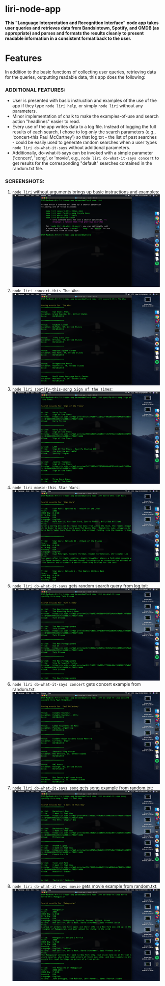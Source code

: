 # liri-node-app

**This "Language Interpretation and Recognition Interface" node app takes user queries and retrieves data from Bandsintown, Spotify, and OMDB (as appropriate) and parses and formats the results cleanly to present readable information in a consistent format back to the user.**

# Features
In addition to the basic functions of collecting user queries, retrieving data for the queries, outputting readable data, this app does the following:

### ADDITIONAL FEATURES:
* User is presented with basic instruction and examples of the use of the app if they type `node liri help`, or simply `node liri` without any parameters.
* Minor implementation of chalk to make the examples-of-use and search action "headlines" easier to read.
* Every use of the app writes data to a log file. Instead of logging the full results of each search, I chose to log only the search parameters (e.g., 'concert-this Paul McCartney') so that log.txt - the list of past searches - could be easily used to generate random searches when a user types `node liri do-what-it-says` without additional parameters.
* Additionally, do-what-it-says can be invoked with a simple parameter ('concert', 'song', or 'movie', e.g., `node liri do-what-it-says concert` to get results for the corresponding "default" searches contained in the random.txt file.

### SCREENSHOTS:
1. `node liri` without arguments brings up basic instructions and examples:
![basic instructions](screenshots/1.node_liri_without_arguments.png)
2. `node liri concert-this The Who`:
![concert-this example](screenshots/2.concert-this_The_Who.png)
3. `node liri spotify-this-song Sign of the Times`:
![spotify-this-song example](screenshots/3.spotify-this-song_Sign_of_the_Times.png)
4. `node liri movie-this Star Wars`:
![movie-this example](screenshots/4.movie-this_Star_Wars.png)
5. `node liri do-what-it-says` gets random search query from log.txt:
![do-what-it-says example 1](screenshots/5.do-what-it-says_random_from_log.png)
6. `node liri do-what-it-says concert` gets concert example from random.txt:
![do-what-it-says example 2](screenshots/6.do-what-it-says_concert.png)
7. `node liri do-what-it-says song` gets song example from random.txt:
![do-what-it-says example 3](screenshots/7.do-what-it-says_song.png)
8. `node liri do-what-it-says movie` gets movie example from random.txt:
![do-what-it-says example 4](screenshots/8.do-what-it-says_movie.png)